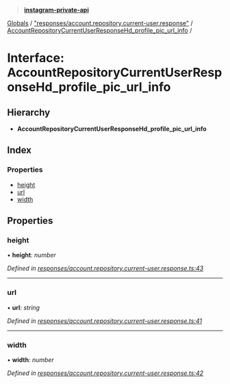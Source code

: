 > **[instagram-private-api](../README.md)**

[Globals](../globals.md) / ["responses/account.repository.current-user.response"](../modules/_responses_account_repository_current_user_response_.md) / [AccountRepositoryCurrentUserResponseHd_profile_pic_url_info](_responses_account_repository_current_user_response_.accountrepositorycurrentuserresponsehd_profile_pic_url_info.md) /

# Interface: AccountRepositoryCurrentUserResponseHd_profile_pic_url_info

## Hierarchy

* **AccountRepositoryCurrentUserResponseHd_profile_pic_url_info**

## Index

### Properties

* [height](_responses_account_repository_current_user_response_.accountrepositorycurrentuserresponsehd_profile_pic_url_info.md#height)
* [url](_responses_account_repository_current_user_response_.accountrepositorycurrentuserresponsehd_profile_pic_url_info.md#url)
* [width](_responses_account_repository_current_user_response_.accountrepositorycurrentuserresponsehd_profile_pic_url_info.md#width)

## Properties

###  height

• **height**: *number*

*Defined in [responses/account.repository.current-user.response.ts:43](https://github.com/Nerixyz/instagram-private-api/blob/e5037ee/src/responses/account.repository.current-user.response.ts#L43)*

___

###  url

• **url**: *string*

*Defined in [responses/account.repository.current-user.response.ts:41](https://github.com/Nerixyz/instagram-private-api/blob/e5037ee/src/responses/account.repository.current-user.response.ts#L41)*

___

###  width

• **width**: *number*

*Defined in [responses/account.repository.current-user.response.ts:42](https://github.com/Nerixyz/instagram-private-api/blob/e5037ee/src/responses/account.repository.current-user.response.ts#L42)*